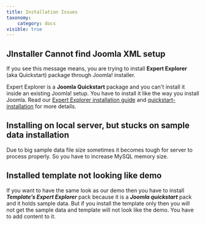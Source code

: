 ```yaml
---
title: Installation Issues
taxonomy:
    category: docs
visible: true
---
```


## JInstaller Cannot find Joomla XML setup
If you see this message means, you are trying to install __Expert Explorer__ (aka Quickstart) package through Joomla! installer. 

Expert Explorer is a __Joomla Quickstart__ package and you can't install it inside an existing Joomla! setup. You have to install it like the way you install Joomla. Read our [Expert Explorer installation guide](http://www.themexpert.com/docs/expose/basics/installation) and [quickstart-installation](http://www.themexpert.com/docs/tutorials/quickstart-installation) for more details.

## Installing on local server, but stucks on sample data installation
Due to big sample data file size sometimes it becomes tough for server to process properly. So you have to increase MySQL memory size. 

## Installed template not looking like demo
If you want to have the same look as our demo then you have to install *__Template’s Expert Explorer__* pack because it is a *__Joomla quickstart__* pack and it holds sample data. But if you install the template only then you will not get the sample data and template will not look like the demo. You have to add content to it. 